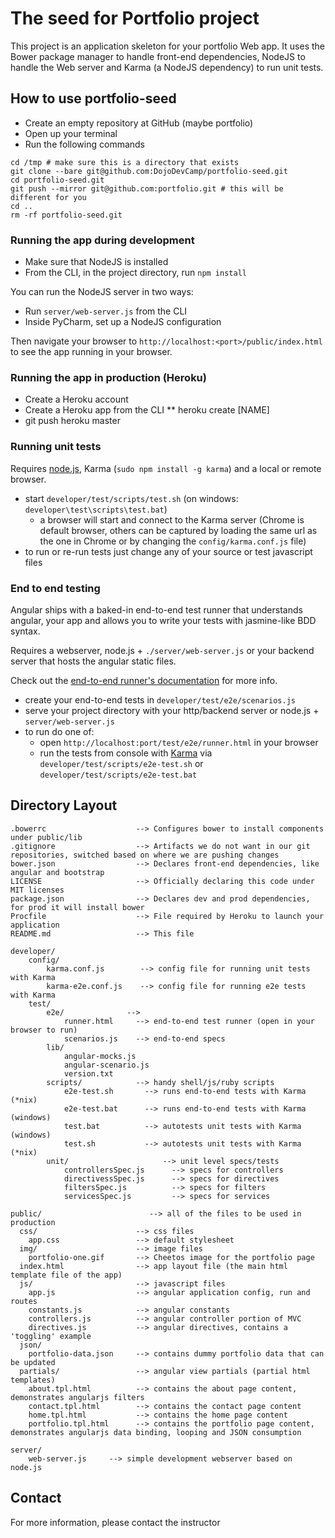 # The seed for Portfolio project

This project is an application skeleton for your portfolio Web app.  It uses the Bower package manager to handle
front-end dependencies, NodeJS to handle the Web server and Karma (a NodeJS dependency) to run unit tests.

## How to use portfolio-seed

- Create an empty repository at GitHub (maybe portfolio)
- Open up your terminal
- Run the following commands

```
cd /tmp # make sure this is a directory that exists
git clone --bare git@github.com:DojoDevCamp/portfolio-seed.git
cd portfolio-seed.git
git push --mirror git@github.com:portfolio.git # this will be different for you
cd ..
rm -rf portfolio-seed.git
```

### Running the app during development

* Make sure that NodeJS is installed
* From the CLI, in the project directory, run `npm install`

You can run the NodeJS server in two ways:

* Run `server/web-server.js` from the CLI
* Inside PyCharm, set up a NodeJS configuration

Then navigate your browser to `http://localhost:<port>/public/index.html` to see the app running in
your browser.

### Running the app in production (Heroku)

* Create a Heroku account
* Create a Heroku app from the CLI
** heroku create [NAME]
* git push heroku master

### Running unit tests

Requires [node.js](http://nodejs.org/), Karma (`sudo npm install -g karma`) and a local
or remote browser.

* start `developer/test/scripts/test.sh` (on windows: `developer\test\scripts\test.bat`)
  * a browser will start and connect to the Karma server (Chrome is default browser, others can be captured by loading the same url as the one in Chrome or by changing the `config/karma.conf.js` file)
* to run or re-run tests just change any of your source or test javascript files

### End to end testing

Angular ships with a baked-in end-to-end test runner that understands angular, your app and allows
you to write your tests with jasmine-like BDD syntax.

Requires a webserver, node.js + `./server/web-server.js` or your backend server that hosts the angular static files.

Check out the
[end-to-end runner's documentation](http://docs.angularjs.org/guide/dev_guide.e2e-testing) for more
info.

* create your end-to-end tests in `developer/test/e2e/scenarios.js`
* serve your project directory with your http/backend server or node.js + `server/web-server.js`
* to run do one of:
  * open `http://localhost:port/test/e2e/runner.html` in your browser
  * run the tests from console with [Karma](http://karma-runner.github.io) via
    `developer/test/scripts/e2e-test.sh` or `developer/test/scripts/e2e-test.bat`

## Directory Layout

    .bowerrc                    --> Configures bower to install components under public/lib
    .gitignore                  --> Artifacts we do not want in our git repositories, switched based on where we are pushing changes
    bower.json                  --> Declares front-end dependencies, like angular and bootstrap
    LICENSE                     --> Officially declaring this code under MIT licenses
    package.json                --> Declares dev and prod dependencies, for prod it will install bower
    Procfile                    --> File required by Heroku to launch your application
    README.md                   --> This file

    developer/
        config/
            karma.conf.js        --> config file for running unit tests with Karma
            karma-e2e.conf.js    --> config file for running e2e tests with Karma
        test/
            e2e/              -->
                runner.html     --> end-to-end test runner (open in your browser to run)
                scenarios.js    --> end-to-end specs
            lib/
                angular-mocks.js
                angular-scenario.js
                version.txt
            scripts/            --> handy shell/js/ruby scripts
                e2e-test.sh       --> runs end-to-end tests with Karma (*nix)
                e2e-test.bat      --> runs end-to-end tests with Karma (windows)
                test.bat          --> autotests unit tests with Karma (windows)
                test.sh           --> autotests unit tests with Karma (*nix)
            unit/                     --> unit level specs/tests
                controllersSpec.js      --> specs for controllers
                directivessSpec.js      --> specs for directives
                filtersSpec.js          --> specs for filters
                servicesSpec.js         --> specs for services

    public/                        --> all of the files to be used in production
      css/                      --> css files
        app.css                 --> default stylesheet
      img/                      --> image files
        portfolio-one.gif       --> Cheetos image for the portfolio page
      index.html                --> app layout file (the main html template file of the app)
      js/                       --> javascript files
        app.js                  --> angular application config, run and routes
        constants.js            --> angular constants
        controllers.js          --> angular controller portion of MVC
        directives.js           --> angular directives, contains a 'toggling' example
      json/
        portfolio-data.json     --> contains dummy portfolio data that can be updated
      partials/                 --> angular view partials (partial html templates)
        about.tpl.html          --> contains the about page content, demonstrates angularjs filters
        contact.tpl.html        --> contains the contact page content
        home.tpl.html           --> contains the home page content
        portfolio.tpl.html      --> contains the portfolio page content, demonstrates angularjs data binding, looping and JSON consumption

    server/
        web-server.js     --> simple development webserver based on node.js

## Contact

For more information, please contact the instructor

